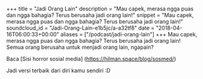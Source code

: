 +++
title = "Jadi Orang Lain"
description = "Mau capek, merasa ngga puas dan ngga bahagia? Terus berusaha jadi orang lain!"
snippet = "Mau capek, merasa ngga puas dan ngga bahagia? Terus berusaha jadi orang lain!"
soundcloud_id = "Jadi-Orang-Lain-e1b5jc/a-a32tf8"
date = "2018-04-16T06:00:33+00:00"
aliases = ["/podcast/jadi-orang-lain"]
+++ 
Mau capek, merasa ngga puas dan ngga bahagia? Terus berusaha jadi orang lain!
Semua orang berusaha untuk menjadi orang lain, ngapain?

Baca [Sisi horror sosial media] (https://hilman.space/blog/sosmed/)

Jadi versi terbaik dari diri kamu sendiri :D